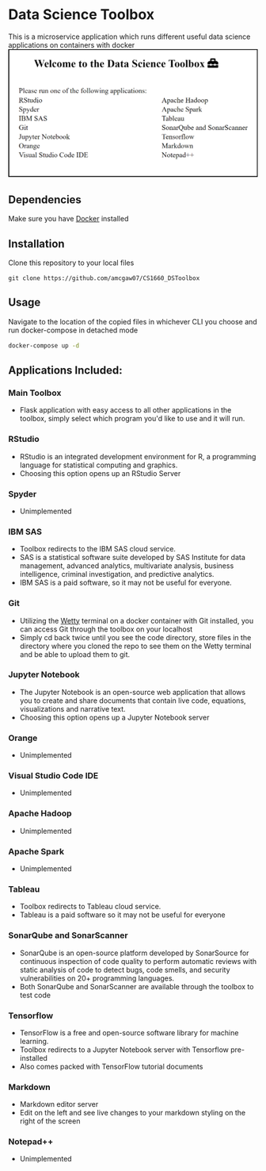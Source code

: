 # Data Science Toolbox

This is a microservice application which runs different useful data science applications on containers with docker
![alt text](datasciencetoolbox.png)
## Dependencies
Make sure you have [Docker](https://docs.docker.com/get-docker/) installed
## Installation

Clone this repository to your local files

```git
git clone https://github.com/amcgaw07/CS1660_DSToolbox
```

## Usage
Navigate to the location of the copied files in whichever CLI you choose and run docker-compose in detached mode
```bash
docker-compose up -d
```
## Applications Included:
### Main Toolbox
* Flask application with easy access to all other applications in the toolbox, simply select which program you'd like to use and it will run.
### RStudio
* RStudio is an integrated development environment for R, a programming language for statistical computing and graphics.
* Choosing this option opens up an RStudio Server
### Spyder
* Unimplemented
### IBM SAS
* Toolbox redirects to the IBM SAS cloud service. 
* SAS is a statistical software suite developed by SAS Institute for data management, advanced analytics, multivariate analysis, business intelligence, criminal investigation, and predictive analytics.
* IBM SAS is a paid software, so it may not be useful for everyone.
### Git
* Utilizing the [Wetty](https://hub.docker.com/r/krishnasrinivas/wetty/) terminal on a docker container with Git installed, you can access Git through  the toolbox on your localhost
* Simply cd back twice until you see the code directory, store files in the  directory where you cloned the repo to see them on the Wetty terminal and be able to upload them to git.
### Jupyter Notebook
* The Jupyter Notebook is an open-source web application that allows you to create and share documents that contain live code, equations, visualizations and narrative text.
* Choosing this option opens up a Jupyter Notebook server
### Orange
* Unimplemented
### Visual Studio Code IDE
* Unimplemented
### Apache Hadoop
* Unimplemented
### Apache Spark
* Unimplemented
### Tableau
* Toolbox redirects to Tableau cloud service.
* Tableau is a paid software so it may not be useful for everyone
### SonarQube and SonarScanner
* SonarQube is an open-source platform developed by SonarSource for continuous inspection of code quality to perform automatic reviews with static analysis of code to detect bugs, code smells, and security vulnerabilities on 20+ programming languages.
* Both SonarQube and SonarScanner are available through the toolbox to test code
### Tensorflow
* TensorFlow is a free and open-source software library for machine learning.
* Toolbox redirects to a Jupyter Notebook server with Tensorflow pre-installed
* Also comes packed with TensorFlow tutorial documents
### Markdown
* Markdown editor server
* Edit on the left and see live changes to your markdown styling on the right of the screen
### Notepad++
* Unimplemented
